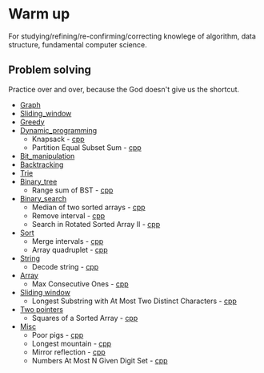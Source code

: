 # Warm up  
For studying/refining/re-confirming/correcting knowlege of algorithm, data structure,
fundamental computer science.

## Problem solving  
Practice over and over, because the God doesn't give us the shortcut.  

- [Graph](practice/cpp/graph)
- [Sliding_window](practice/cpp/sliding_window)
- [Greedy](practice/cpp/greedy)
- [Dynamic_programming](practice/cpp/dynamic_programming)
  - Knapsack - [cpp](practice/cpp/dynamic_programming/knapsack.cpp)
  - Partition Equal Subset Sum - [cpp](practice/cpp/dynamic_programming/partition_equal_subset_sum.cpp)
- [Bit_manipulation](practice/cpp/bit_manipulation)
- [Backtracking](practice/cpp/backtracking)
- [Trie](practice/cpp/trie)
- [Binary_tree](practice/cpp/binary_tree)
  - Range sum of BST - [cpp](practice/cpp/binary_tree/range_sum_of_bst.cpp)
- [Binary_search](practice/cpp/binary_search)
  - Median of two sorted arrays - [cpp](practice/cpp/binary_search/median_of_two_sorted_arrays.cpp)
  - Remove interval - [cpp](practice/cpp/binary_search/remove_interval.cpp)
  - Search in Rotated Sorted Array II - [cpp](practice/cpp/binary_search/search_in_rotated_sorted_array_2.cpp)
- [Sort](practice/cpp/sort)
  - Merge intervals - [cpp](practice/cpp/sort/merge_intervals.cpp)
  - Array quadruplet - [cpp](practice/cpp/sort/array_quadruplet.cpp)
- [String](practice/cpp/string)
  - Decode string - [cpp](practice/cpp/string/decode_string.cpp)
- [Array](practice/cpp/array)
  - Max Consecutive Ones - [cpp](practice/cpp/array/max_consecutive_ones.cpp)
- [Sliding window](practice/cpp/sliding_window)
  - Longest Substring with At Most Two Distinct Characters - [cpp](practice/cpp/sliding_window/longest_substring_most_two_distinct_characters.cpp)
- [Two pointers](practice/cpp/two_pointers)
  - Squares of a Sorted Array - [cpp](practice/cpp/two_pointers/squares_of_sorted_array.cpp)
- [Misc](practice/cpp/misc)
  - Poor pigs - [cpp](practice/cpp/misc/poor_pigs.cpp)
  - Longest mountain - [cpp](practice/cpp/misc/longest_mountain.cpp)
  - Mirror reflection - [cpp](practice/cpp/misc/mirror_reflection.cpp)
  - Numbers At Most N Given Digit Set - [cpp](practice/cpp/misc/number_most_n_given_digit_set.cpp)
